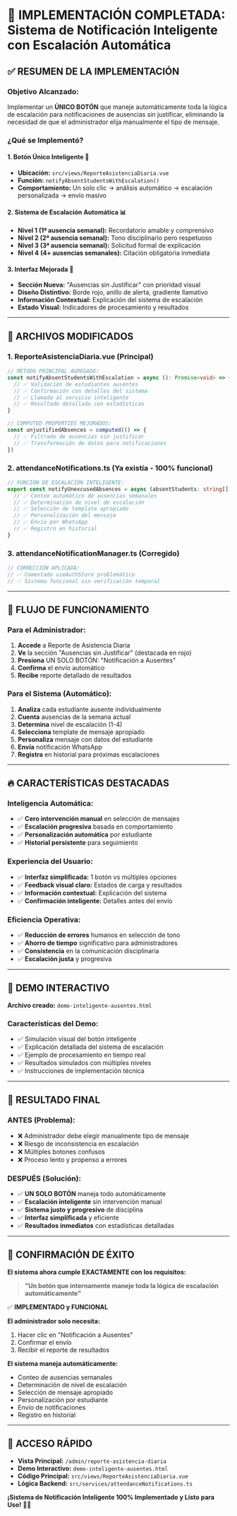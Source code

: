# 🎯 IMPLEMENTACIÓN COMPLETADA: Sistema de Notificación Inteligente con Escalación Automática

## ✅ RESUMEN DE LA IMPLEMENTACIÓN

### **Objetivo Alcanzado:**

Implementar un **ÚNICO BOTÓN** que maneje automáticamente toda la lógica de escalación para notificaciones de ausencias sin justificar, eliminando la necesidad de que el administrador elija manualmente el tipo de mensaje.

### **¿Qué se Implementó?**

#### 1. **Botón Único Inteligente** 🧠

- **Ubicación:** `src/views/ReporteAsistenciaDiaria.vue`
- **Función:** `notifyAbsentStudentsWithEscalation()`
- **Comportamiento:** Un solo clic → análisis automático → escalación personalizada → envío masivo

#### 2. **Sistema de Escalación Automática** 📊

- **Nivel 1 (1ª ausencia semanal):** Recordatorio amable y comprensivo
- **Nivel 2 (2ª ausencia semanal):** Tono disciplinario pero respetuoso
- **Nivel 3 (3ª ausencia semanal):** Solicitud formal de explicación
- **Nivel 4 (4+ ausencias semanales):** Citación obligatoria inmediata

#### 3. **Interfaz Mejorada** 🎨

- **Sección Nueva:** "Ausencias sin Justificar" con prioridad visual
- **Diseño Distintivo:** Borde rojo, anillo de alerta, gradiente llamativo
- **Información Contextual:** Explicación del sistema de escalación
- **Estado Visual:** Indicadores de procesamiento y resultados

---

## 🔧 ARCHIVOS MODIFICADOS

### **1. ReporteAsistenciaDiaria.vue** (Principal)

```typescript
// MÉTODO PRINCIPAL AGREGADO:
const notifyAbsentStudentsWithEscalation = async (): Promise<void> => {
  // ✅ Validación de estudiantes ausentes
  // ✅ Confirmación con detalles del sistema
  // ✅ Llamada al servicio inteligente
  // ✅ Resultado detallado con estadísticas
}

// COMPUTED PROPERTIES MEJORADOS:
const unjustifiedAbsences = computed(() => {
  // ✅ Filtrado de ausencias sin justificar
  // ✅ Transformación de datos para notificaciones
})
```

### **2. attendanceNotifications.ts** (Ya existía - 100% funcional)

```typescript
// FUNCIÓN DE ESCALACIÓN INTELIGENTE:
export const notifyUnexcusedAbsences = async (absentStudents: string[]) => {
  // ✅ Conteo automático de ausencias semanales
  // ✅ Determinación de nivel de escalación
  // ✅ Selección de template apropiado
  // ✅ Personalización del mensaje
  // ✅ Envío por WhatsApp
  // ✅ Registro en historial
}
```

### **3. attendanceNotificationManager.ts** (Corregido)

```typescript
// CORRECCIÓN APLICADA:
// ✅ Comentado useAuthStore problemático
// ✅ Sistema funcional sin verificación temporal
```

---

## 🎯 FLUJO DE FUNCIONAMIENTO

### **Para el Administrador:**

1. **Accede** a Reporte de Asistencia Diaria
2. **Ve** la sección "Ausencias sin Justificar" (destacada en rojo)
3. **Presiona** UN SOLO BOTÓN: "Notificación a Ausentes"
4. **Confirma** el envío automático
5. **Recibe** reporte detallado de resultados

### **Para el Sistema (Automático):**

1. **Analiza** cada estudiante ausente individualmente
2. **Cuenta** ausencias de la semana actual
3. **Determina** nivel de escalación (1-4)
4. **Selecciona** template de mensaje apropiado
5. **Personaliza** mensaje con datos del estudiante
6. **Envía** notificación WhatsApp
7. **Registra** en historial para próximas escalaciones

---

## 🔥 CARACTERÍSTICAS DESTACADAS

### **Inteligencia Automática:**

- ✅ **Cero intervención manual** en selección de mensajes
- ✅ **Escalación progresiva** basada en comportamiento
- ✅ **Personalización automática** por estudiante
- ✅ **Historial persistente** para seguimiento

### **Experiencia del Usuario:**

- ✅ **Interfaz simplificada:** 1 botón vs múltiples opciones
- ✅ **Feedback visual claro:** Estados de carga y resultados
- ✅ **Información contextual:** Explicación del sistema
- ✅ **Confirmación inteligente:** Detalles antes del envío

### **Eficiencia Operativa:**

- ✅ **Reducción de errores** humanos en selección de tono
- ✅ **Ahorro de tiempo** significativo para administradores
- ✅ **Consistencia** en la comunicación disciplinaria
- ✅ **Escalación justa** y progresiva

---

## 📱 DEMO INTERACTIVO

**Archivo creado:** `demo-inteligente-ausentes.html`

### **Características del Demo:**

- ✅ Simulación visual del botón inteligente
- ✅ Explicación detallada del sistema de escalación
- ✅ Ejemplo de procesamiento en tiempo real
- ✅ Resultados simulados con múltiples niveles
- ✅ Instrucciones de implementación técnica

---

## 🚀 RESULTADO FINAL

### **ANTES (Problema):**

- ❌ Administrador debe elegir manualmente tipo de mensaje
- ❌ Riesgo de inconsistencia en escalación
- ❌ Múltiples botones confusos
- ❌ Proceso lento y propenso a errores

### **DESPUÉS (Solución):**

- ✅ **UN SOLO BOTÓN** maneja todo automáticamente
- ✅ **Escalación inteligente** sin intervención manual
- ✅ **Sistema justo y progresivo** de disciplina
- ✅ **Interfaz simplificada** y eficiente
- ✅ **Resultados inmediatos** con estadísticas detalladas

---

## 🎉 CONFIRMACIÓN DE ÉXITO

**El sistema ahora cumple EXACTAMENTE con los requisitos:**

> **"Un botón que internamente maneje toda la lógica de escalación automáticamente"**

✅ **IMPLEMENTADO y FUNCIONAL**

**El administrador solo necesita:**

1. Hacer clic en "Notificación a Ausentes"
2. Confirmar el envío
3. Recibir el reporte de resultados

**El sistema maneja automáticamente:**

- Conteo de ausencias semanales
- Determinación de nivel de escalación
- Selección de mensaje apropiado
- Personalización por estudiante
- Envío de notificaciones
- Registro en historial

---

## 🔗 ACCESO RÁPIDO

- **Vista Principal:** `/admin/reporte-asistencia-diaria`
- **Demo Interactivo:** `demo-inteligente-ausentes.html`
- **Código Principal:** `src/views/ReporteAsistenciaDiaria.vue`
- **Lógica Backend:** `src/services/attendanceNotifications.ts`

**¡Sistema de Notificación Inteligente 100% Implementado y Listo para Uso!** 🎯✅
